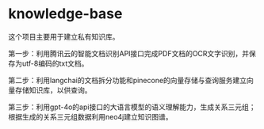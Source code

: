 # knowledge-base
这个项目主要用于建立私有知识库。

第一步：利用腾讯云的智能文档识别API接口完成PDF文档的OCR文字识别，并保存为utf-8编码的txt文档。

第二步：利用langchai的文档拆分功能和pinecone的向量存储与查询服务建立向量存储知识库，以供查询。

第三步：利用gpt-4o的api接口的大语言模型的语义理解能力，生成关系三元组；根据生成的关系三元组数据利用neo4j建立知识图谱。
